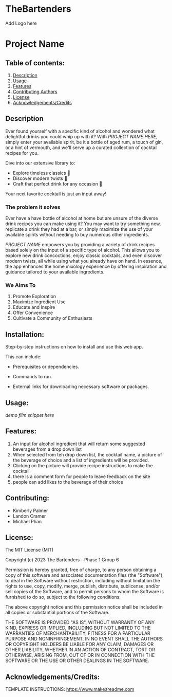 # TheBartenders
Add Logo here
# Project Name

## Table of contents:
1. [Description](#description) 
2. [Usage](#usage) 
3. [Features](#features)
4. [Contributing Authors](#constributing-authors)
5. [License](#license)
6. [Acknowledgements/Credits](#acknowledgements)

## Description

Ever found yourself with a specific kind of alcohol and wondered what delightful drinks you could whip up with it? With *PROJECT NAME HERE*, simply enter your available spirit, be it a bottle of aged rum, a touch of gin, or a hint of vermouth, and we'll serve up a curated collection of cocktail recipes for you. 

Dive into our extensive library to:
* Explore timeless classics 🍹
* Discover modern twists 🥂
* Craft that perfect drink for any occasion 🥃

Your next favorite cocktail is just an input away!

### The problem it solves

Ever have a have bottle of alcohol at home but are unsure of the diverse drink recipes you can make using it? You may want to try something new, replicate a drink they had at a bar, or simply maximize the use of your available spirits without needing to buy numerous other ingredients.

*PROJECT NAME* empowers you by providing a variety of drink recipes based solely on the input of a specific type of alcohol. This allows you to explore new drink concoctions, enjoy classic cocktails, and even discover modern twists, all while using what you already have on hand. In essence, the app enhances the home mixology experience by offering inspiration and guidance tailored to your available ingredients.

### We Aims To

1. Promote Exploration
2. Maximize Ingredient Use
3. Educate and Inspire
4. Offer Convenience
5. Cultivate a Community of Enthusiasts

## Installation: 

Step-by-step instructions on how to install and use this web app. 

This can include:

* Prerequisites or dependencies.

* Commands to run.

* External links for downloading necessary software or packages.


## Usage:

*demo film snippet here*


## Features:
1. An input for alcohol ingredient that will return some suggested beverages from a drop down list
2. When selected from teh drop down list, the cocktail name, a picture of the beverage of choice and a list of ingredients will be provided. 
3. Clicking on the picture will provide recipe instructions to make the cocktail
4. there is a comment form for people to leave feedback on the site
5. people can add likes to the beverage of their choice


## Contributing:
* Kimberly Palmer
* Landon Cramer
* Michael Phan

## License:
The MIT License (MIT)

Copyright (c) 2023 The Bartenders - Phase 1 Group 6

Permission is hereby granted, free of charge, to any person obtaining a copy of this software and associated documentation files (the "Software"), to deal in the Software without restriction, including without limitation the rights to use, copy, modify, merge, publish, distribute, sublicense, and/or sell copies of the Software, and to permit persons to whom the Software is furnished to do so, subject to the following conditions:

The above copyright notice and this permission notice shall be included in all copies or substantial portions of the Software.

THE SOFTWARE IS PROVIDED "AS IS", WITHOUT WARRANTY OF ANY KIND, EXPRESS OR IMPLIED, INCLUDING BUT NOT LIMITED TO THE WARRANTIES OF MERCHANTABILITY, FITNESS FOR A PARTICULAR PURPOSE AND NONINFRINGEMENT. IN NO EVENT SHALL THE AUTHORS OR COPYRIGHT HOLDERS BE LIABLE FOR ANY CLAIM, DAMAGES OR OTHER LIABILITY, WHETHER IN AN ACTION OF CONTRACT, TORT OR OTHERWISE, ARISING FROM, OUT OF OR IN CONNECTION WITH THE SOFTWARE OR THE USE OR OTHER DEALINGS IN THE SOFTWARE.

## Acknowledgements/Credits:





TEMPLATE INSTRUCTIONS:  https://www.makeareadme.com
